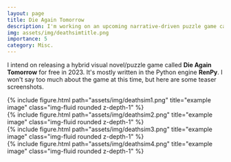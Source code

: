 ```yaml
---
layout: page
title: Die Again Tomorrow
description: I'm working on an upcoming narrative-driven puzzle game called Die Again Tomorrow, which is planned for release in late 2023.
img: assets/img/deathsimtitle.png
importance: 5
category: Misc.
---
```


I intend on releasing a hybrid visual novel/puzzle game called <b>Die Again Tomorrow</b> for free in 2023. It's mostly written in the Python engine <b>RenPy</b>. I won't say too much about the game at this time, but here are some teaser screenshots.

<div class="row">
    <div class="col-sm mt-3 mt-md-0">
        {% include figure.html path="assets/img/deathsim1.png" title="example image" class="img-fluid rounded z-depth-1" %}
    </div>
</div>
<div class="row">
    <div class="col-sm mt-3 mt-md-0">
        {% include figure.html path="assets/img/deathsim2.png" title="example image" class="img-fluid rounded z-depth-1" %}
    </div>
</div>
<div class="row">
    <div class="col-sm mt-3 mt-md-0">
        {% include figure.html path="assets/img/deathsim3.png" title="example image" class="img-fluid rounded z-depth-1" %}
    </div>
</div>
<div class="row">
    <div class="col-sm mt-3 mt-md-0">
        {% include figure.html path="assets/img/deathsim4.png" title="example image" class="img-fluid rounded z-depth-1" %}
    </div>
</div>